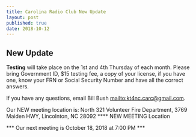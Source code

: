 ```yaml
---
title: Carolina Radio Club New Update
layout: post
published: true
date: 2018-10-12
---
```

## New Update

**Testing** will take place on the 1st and 4th Thursday of each month.
Please bring Government ID, $15 testing fee, a copy of your license, if you have one, know your FRN or Social Security Number and have all the correct answers.

If you have any questions, email Bill Bush <mailto:kt4nc.carc@gmail.com>.

Our NEW meeting location is: North 321 Volunteer Fire Department, 3769 Maiden HWY, Lincolnton, NC 28092 **** NEW MEETING Location

*** Our next meeting is October 18, 2018 at 7:00 PM ***
